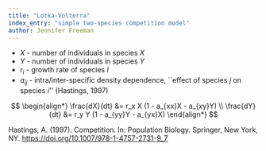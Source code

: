 ```yaml
---
title: "Lotka-Volterra"
index_entry: "simple two-species competition model"
author: Jennifer Freeman
---
```


- $X$ - number of individuals in species $X$  
- $Y$ - number of individuals in species $Y$ 
- $r_i$ - growth rate of species $I$
- $a_{ij}$ - intra/inter-specific density dependence, ``effect of species $j$ on species $i$'' (Hastings, 1997)

$$
\begin{align*}
\frac{dX}{dt} &= r_x X (1 - a_{xx}X - a_{xy}Y) \\
\frac{dY}{dt} &= r_y Y (1 - a_{yy}Y - a_{yx}X)
\end{align*}
$$

Hastings, A. (1997). Competition. In: Population Biology. Springer, New York, NY. https://doi.org/10.1007/978-1-4757-2731-9_7